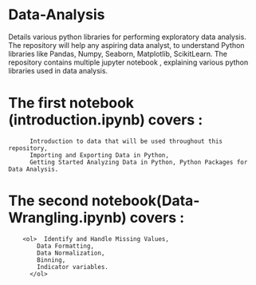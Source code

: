 # Data-Analysis
Details various python libraries for performing exploratory data analysis.
The repository will help any aspiring data analyst, to understand Python libraries like Pandas, Numpy, Seaborn, Matplotlib, ScikitLearn.
The repository contains multiple jupyter notebook , explaining various python libraries used in data analysis.
# The first notebook (introduction.ipynb) covers : 
          Introduction to data that will be used throughout this repository, 
          Importing and Exporting Data in Python,
          Getting Started Analyzing Data in Python, Python Packages for Data Analysis.
# The second notebook(Data-Wrangling.ipynb) covers :
        <ol>  Identify and Handle Missing Values,
            Data Formatting,
            Data Normalization,
            Binning,
            Indicator variables.
          </ol>


